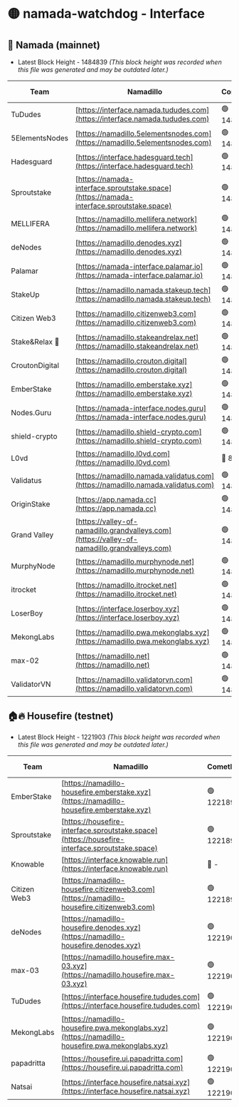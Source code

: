 # 🟡 namada-watchdog - Interface

## 🚀 Namada (mainnet)
- Latest Block Height - 1484839 *(This block height was recorded when this file was generated and may be outdated later.)*

| Team | Namadillo | CometBFT | Indexer | MASP Indexer |
|-|-|-|-|-|
| TuDudes | [https://interface.namada.tududes.com](https://interface.namada.tududes.com) | 🟢 1484821 | 🟢 1484821 | 🟢 1484821 |
| 5ElementsNodes | [https://namadillo.5elementsnodes.com](https://namadillo.5elementsnodes.com) | 🟢 1484822 | 🟢 1484821 | 🟢 1484821 |
| Hadesguard | [https://interface.hadesguard.tech](https://interface.hadesguard.tech) | 🟢 1484822 | 🟢 1484822 | 🔴 - |
| Sproutstake | [https://namada-interface.sproutstake.space](https://namada-interface.sproutstake.space) | 🟢 1484824 | 🟢 1484825 | 🟢 1484825 |
| MELLIFERA | [https://namadillo.mellifera.network](https://namadillo.mellifera.network) | 🟢 1484826 | 🟢 1484826 | 🟢 1484826 |
| deNodes | [https://namadillo.denodes.xyz](https://namadillo.denodes.xyz) | 🟢 1484827 | 🟢 1484826 | 🟢 1484827 |
| Palamar | [https://namada-interface.palamar.io](https://namada-interface.palamar.io) | 🟢 1484827 | 🟢 1484827 | 🟢 1484827 |
| StakeUp | [https://namadillo.namada.stakeup.tech](https://namadillo.namada.stakeup.tech) | 🟢 1484828 | 🟢 1484828 | 🟢 1484828 |
| Citizen Web3 | [https://namadillo.citizenweb3.com](https://namadillo.citizenweb3.com) | 🟢 1484828 | 🔴 1446925 | 🟢 1484828 |
| Stake&Relax 🦥 | [https://namadillo.stakeandrelax.net](https://namadillo.stakeandrelax.net) | 🟢 1484829 | 🟢 1484829 | 🟢 1484829 |
| CroutonDigital | [https://namadillo.crouton.digital](https://namadillo.crouton.digital) | 🟢 1484830 | 🔴 1338918 | 🟢 1484830 |
| EmberStake | [https://namadillo.emberstake.xyz](https://namadillo.emberstake.xyz) | 🟢 1484831 | 🟢 1484830 | 🟢 1484831 |
| Nodes.Guru | [https://namada-interface.nodes.guru](https://namada-interface.nodes.guru) | 🟢 1484831 | 🟢 1484831 | 🟢 1484831 |
| shield-crypto | [https://namadillo.shield-crypto.com](https://namadillo.shield-crypto.com) | 🟢 1484832 | 🟢 1484832 | 🟢 1484832 |
| L0vd | [https://namadillo.l0vd.com](https://namadillo.l0vd.com) | 🔴 894059 | 🔴 1290615 | 🔴 894059 |
| Validatus | [https://namadillo.namada.validatus.com](https://namadillo.namada.validatus.com) | 🟢 1484833 | 🔴 1338199 | 🟢 1484833 |
| OriginStake | [https://app.namada.cc](https://app.namada.cc) | 🟢 1484834 | 🟢 1484834 | 🟢 1484834 |
| Grand Valley | [https://valley-of-namadillo.grandvalleys.com](https://valley-of-namadillo.grandvalleys.com) | 🟢 1484834 | 🟢 1484834 | 🟢 1484834 |
| MurphyNode | [https://namadillo.murphynode.net](https://namadillo.murphynode.net) | 🟢 1484835 | 🟢 1484834 | 🔴 - |
| itrocket | [https://namadillo.itrocket.net](https://namadillo.itrocket.net) | 🟢 1484835 | 🔴 1339267 | 🔴 - |
| LoserBoy | [https://interface.loserboy.xyz](https://interface.loserboy.xyz) | 🟢 1484837 | 🟢 1484837 | 🔴 - |
| MekongLabs | [https://namadillo.pwa.mekonglabs.xyz](https://namadillo.pwa.mekonglabs.xyz) | 🟢 1484838 | 🟢 1484838 | 🟢 1484837 |
| max-02 | [https://namadillo.net](https://namadillo.net) | 🟢 1484838 | 🟢 1484838 | 🟢 1484838 |
| ValidatorVN | [https://namadillo.validatorvn.com](https://namadillo.validatorvn.com) | 🟢 1484839 | 🟢 1484838 | 🟢 1484839 |

## 🏠🔥 Housefire (testnet)
- Latest Block Height - 1221903 *(This block height was recorded when this file was generated and may be outdated later.)*

| Team | Namadillo | CometBFT | Indexer | MASP Indexer |
|-|-|-|-|-|
| EmberStake | [https://namadillo-housefire.emberstake.xyz](https://namadillo-housefire.emberstake.xyz) | 🟢 1221898 | 🟢 1221898 | 🔴 1083022 |
| Sproutstake | [https://housefire-interface.sproutstake.space](https://housefire-interface.sproutstake.space) | 🟢 1221899 | 🟢 1221899 | 🟢 1221899 |
| Knowable | [https://interface.knowable.run](https://interface.knowable.run) | 🔴 - | 🔴 - | 🔴 - |
| Citizen Web3 | [https://namadillo-housefire.citizenweb3.com](https://namadillo-housefire.citizenweb3.com) | 🟢 1221899 | 🔴 1162824 | 🔴 - |
| deNodes | [https://namadillo-housefire.denodes.xyz](https://namadillo-housefire.denodes.xyz) | 🟢 1221901 | 🟢 1221901 | 🟢 1221901 |
| max-03 | [https://namadillo.housefire.max-03.xyz](https://namadillo.housefire.max-03.xyz) | 🟢 1221902 | 🟢 1221902 | 🟢 1221902 |
| TuDudes | [https://interface.housefire.tududes.com](https://interface.housefire.tududes.com) | 🟢 1221902 | 🟢 1221902 | 🟢 1221902 |
| MekongLabs | [https://namadillo-housefire.pwa.mekonglabs.xyz](https://namadillo-housefire.pwa.mekonglabs.xyz) | 🟢 1221902 | 🟢 1221902 | 🔴 1083022 |
| papadritta | [https://housefire.ui.papadritta.com](https://housefire.ui.papadritta.com) | 🟢 1221903 | 🔴 972185 | 🟢 1221903 |
| Natsai | [https://interface.housefire.natsai.xyz](https://interface.housefire.natsai.xyz) | 🟢 1221903 | 🟢 1221903 | 🟢 1221903 |

